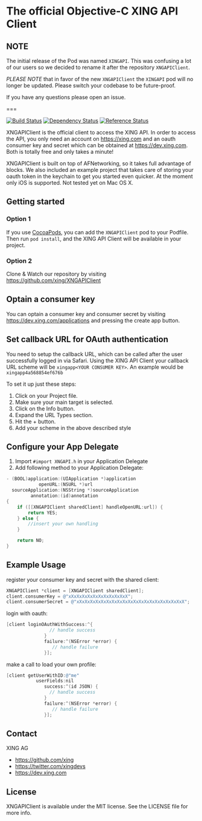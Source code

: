 #  The official Objective-C XING API Client

## NOTE

The initial release of the Pod was named `XINGAPI`. This was confusing a lot of our users so we decided to rename it after the repository `XNGAPIClient`.

*PLEASE NOTE* that in favor of the new `XNGAPIClient` the `XINGAPI` pod will no longer be updated. Please switch your codebase to be future-proof.

If you have any questions please open an issue.

===

[![Build Status](http://img.shields.io/travis/xing/XNGAPIClient.svg?style=flat)](https://travis-ci.org/xing/XNGAPIClient) [![Dependency Status](https://www.versioneye.com/objective-c/xngapiclient/badge.svg?style=flat)](https://www.versioneye.com/objective-c/xngapiclient)
[![Reference Status](https://www.versioneye.com/objective-c/xngapiclient/reference_badge.svg?style=flat)](https://www.versioneye.com/objective-c/xngapiclient/references)

XNGAPIClient is the official client to access the XING API. In order to access the API, you only need an account on https://xing.com and an oauth consumer key and secret which can be obtained at https://dev.xing.com. Both is totally free and only takes a minute!

XNGAPIClient is built on top of AFNetworking, so it takes full advantage of blocks. We also included an example project that takes care of storing your oauth token in the keychain to get you started even quicker. At the moment only iOS is supported. Not tested yet on Mac OS X.

## Getting started

### Option 1
If you use [CocoaPods](http://cocoapods.org), you can add the ```XNGAPIClient``` pod to your Podfile. Then run ```pod install```, and the XING API Client will be available in your project.

### Option 2
Clone & Watch our repository by visiting https://github.com/xing/XNGAPIClient

## Optain a consumer key
You can optain a consumer key and consumer secret by visiting https://dev.xing.com/applications and pressing the create app button.

## Set callback URL for OAuth authentication
You need to setup the callback URL, which can be called after the user successfully logged in via Safari. Using the XING API Client your callback URL scheme will be ```xingapp<YOUR CONSUMER KEY>```. An example would be ```xingapp4a568854ef676b```

To set it up just these steps:

1. Click on your Project file.
2. Make sure your main target is selected.
3. Click on the Info button.
4. Expand the URL Types section.
5. Hit the + button.
6. Add your scheme in the above described style

## Configure your App Delegate

1. Import ```#import XNGAPI.h``` in your Application Delegate
2. Add following method to your Application Delegate:
``` objective-c
- (BOOL)application:(UIApplication *)application
            openURL:(NSURL *)url
  sourceApplication:(NSString *)sourceApplication
         annotation:(id)annotation
{
    if ([[XNGAPIClient sharedClient] handleOpenURL:url]) {
        return YES;
    } else {
        //insert your own handling
    }

    return NO;
}
```

## Example Usage

register your consumer key and secret with the shared client:

``` objective-c
XNGAPIClient *client = [XNGAPIClient sharedClient];
client.consumerKey = @"xXxXxXxXxXxXxXxXxXxXxX";
client.consumerSecret = @"xXxXxXxXxXxXxXxXxXxXxXxXxXxXxXxXxXxXxXxX";
```

login with oauth:

``` objective-c
[client loginOAuthWithSuccess:^{
			 	// handle success
			  }
              failure:^(NSError *error) {
			 	 // handle failure
			  }];
```

make a call to load your own profile:

``` objective-c
[client getUserWithID:@"me"
           userFields:nil
              success:^(id JSON) {
			 	// handle success
			  }
              failure:^(NSError *error) {
			 	 // handle failure
			  }];
```

## Contact

XING AG

- https://github.com/xing
- https://twitter.com/xingdevs
- https://dev.xing.com

## License

XNGAPIClient is available under the MIT license. See the LICENSE file for more info.
